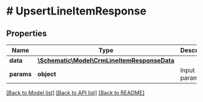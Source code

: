 # # UpsertLineItemResponse

## Properties

Name | Type | Description | Notes
------------ | ------------- | ------------- | -------------
**data** | [**\Schematic\Model\CrmLineItemResponseData**](CrmLineItemResponseData.md) |  |
**params** | **object** | Input parameters |

[[Back to Model list]](../../README.md#models) [[Back to API list]](../../README.md#endpoints) [[Back to README]](../../README.md)
